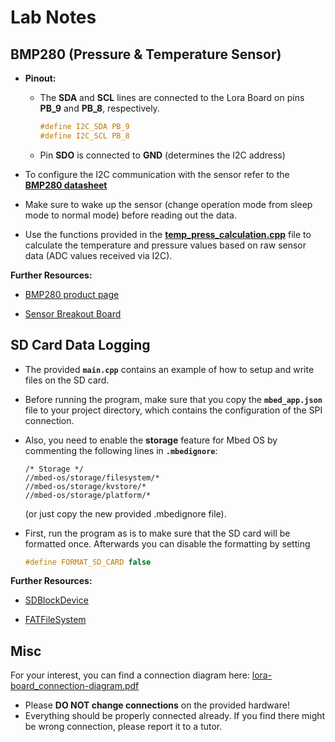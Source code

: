 # Lab Notes

## BMP280 (Pressure & Temperature Sensor)

- **Pinout:**

  - The **SDA** and **SCL** lines are connected to the Lora Board on pins **PB_9** and **PB_8**, respectively.
    ~~~c
    #define I2C_SDA PB_9
    #define I2C_SCL PB_8
    ~~~
  - Pin **SDO** is connected to **GND** (determines the I2C address)
  
- To configure the I2C communication with the sensor refer to the **[BMP280 datasheet](https://www.bosch-sensortec.com/media/boschsensortec/downloads/datasheets/bst-bmp280-ds001.pdf)**

- Make sure  to wake up the sensor (change operation mode from sleep mode to normal mode) before reading out the data.

- Use the functions provided in the [**temp_press_calculation.cpp**](temp_press_calculation.cpp) file to calculate the temperature and pressure values based on raw sensor data (ADC values received via I2C).

**Further Resources:**

- [BMP280 product page](https://www.bosch-sensortec.com/products/environmental-sensors/pressure-sensors/bmp280/)

- [Sensor Breakout Board](https://www.reichelt.de/entwicklerboards-temperatur-und-drucksensor-bmp280-debo-bmp280-p266034.html?&nbc=1&trstct=lsbght_sldr::266078)

  

## SD Card Data Logging

- The provided **`main.cpp`** contains an example of how to setup and write files on the SD card.

- Before running the program, make sure that you copy the **`mbed_app.json`** file to your project directory, which contains the configuration of the SPI connection.

- Also, you need to enable the **storage** feature for Mbed OS by commenting the following lines in **`.mbedignore`**:

  ~~~
  /* Storage */
  //mbed-os/storage/filesystem/*
  //mbed-os/storage/kvstore/*
  //mbed-os/storage/platform/*
  ~~~

  (or just copy the new provided .mbedignore file).

- First, run the program as is to make sure that the SD card will be formatted once. Afterwards you can disable the formatting by setting

  ~~~c++
  #define FORMAT_SD_CARD false
  ~~~

**Further Resources:**

- [SDBlockDevice](https://os.mbed.com/docs/mbed-os/v6.15/apis/sdblockdevice.html)

- [FATFileSystem](https://os.mbed.com/docs/mbed-os/v6.15/apis/fatfilesystem.html)

## Misc

For your interest, you can find a connection diagram here: [lora-board_connection-diagram.pdf](lora-board_connection-diagram.pdf)

- Please **DO NOT change connections** on the provided hardware!
- Everything should be properly connected already. If you find there might be wrong connection, please report it to a tutor.
